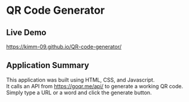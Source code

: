 # QR Code Generator

## Live Demo
https://kimm-09.github.io/QR-code-generator/

## Application Summary
This application was built using HTML, CSS, and Javascript.<br>
It calls an API from https://goqr.me/api/ to generate a working QR code.<br>
Simply type a URL or a word and click the generate button.
